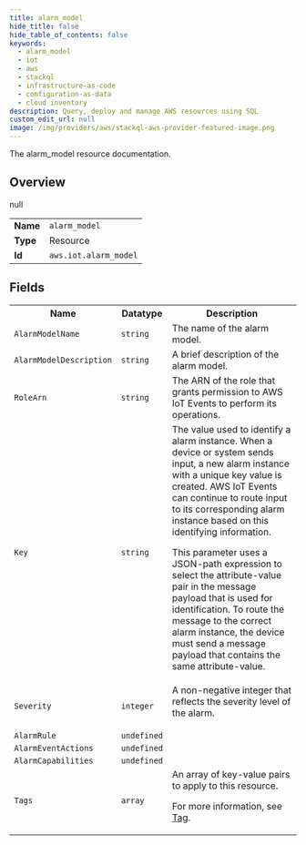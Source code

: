 ```yaml
---
title: alarm_model
hide_title: false
hide_table_of_contents: false
keywords:
  - alarm_model
  - iot
  - aws
  - stackql
  - infrastructure-as-code
  - configuration-as-data
  - cloud inventory
description: Query, deploy and manage AWS resources using SQL
custom_edit_url: null
image: /img/providers/aws/stackql-aws-provider-featured-image.png
---
```

The alarm_model resource documentation.

## Overview
<table><tbody>
<tr><td><b>Name</b></td><td><code>alarm_model</code></td></tr>
<tr><td><b>Type</b></td><td>Resource</td></tr>
null
<tr><td><b>Id</b></td><td><code>aws.iot.alarm_model</code></td></tr>
</tbody></table>

## Fields
<table><tbody>
<tr><th>Name</th><th>Datatype</th><th>Description</th></tr>
<tr><td><code>AlarmModelName</code></td><td><code>string</code></td><td>The name of the alarm model.</td></tr><tr><td><code>AlarmModelDescription</code></td><td><code>string</code></td><td>A brief description of the alarm model.</td></tr><tr><td><code>RoleArn</code></td><td><code>string</code></td><td>The ARN of the role that grants permission to AWS IoT Events to perform its operations.</td></tr><tr><td><code>Key</code></td><td><code>string</code></td><td>The value used to identify a alarm instance. When a device or system sends input, a new alarm instance with a unique key value is created. AWS IoT Events can continue to route input to its corresponding alarm instance based on this identifying information.

This parameter uses a JSON-path expression to select the attribute-value pair in the message payload that is used for identification. To route the message to the correct alarm instance, the device must send a message payload that contains the same attribute-value.</td></tr><tr><td><code>Severity</code></td><td><code>integer</code></td><td>A non-negative integer that reflects the severity level of the alarm.

</td></tr><tr><td><code>AlarmRule</code></td><td><code>undefined</code></td><td></td></tr><tr><td><code>AlarmEventActions</code></td><td><code>undefined</code></td><td></td></tr><tr><td><code>AlarmCapabilities</code></td><td><code>undefined</code></td><td></td></tr><tr><td><code>Tags</code></td><td><code>array</code></td><td>An array of key-value pairs to apply to this resource.

For more information, see [Tag](https://docs.aws.amazon.com/AWSCloudFormation/latest/UserGuide/aws-properties-resource-tags.html).</td></tr>
</tbody></table>